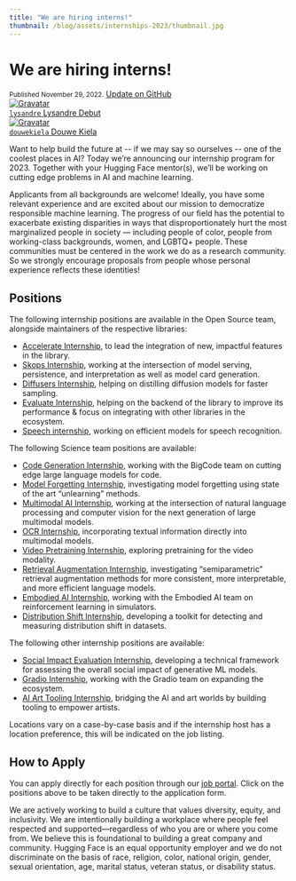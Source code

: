 ```yaml
---
title: "We are hiring interns!"
thumbnail: /blog/assets/internships-2023/thumbnail.jpg
---
```


<h1>
     We are hiring interns!
</h1>

<div class="blog-metadata">
    <small>Published November 29, 2022.</small>
    <a target="_blank" class="btn no-underline text-sm mb-5 font-sans" href="https://github.com/huggingface/blog/blob/main/ai-residency.md">
        Update on GitHub
    </a>
</div>

<div class="author-card">
    <a href="/lysandre">
        <img class="avatar avatar-user" src="https://aeiljuispo.cloudimg.io/v7/https://s3.amazonaws.com/moonup/production/uploads/1594147310023-5e3aec01f55e2b62848a5217.jpeg?w=200&h=200&f=face" title="Gravatar">
        <div class="bfc">
            <code>lysandre</code>
            <span class="fullname">Lysandre Debut</span>
        </div>
    </a>
    <a href="/douwekiela">
        <img class="avatar avatar-user" src="https://aeiljuispo.cloudimg.io/v7/https://s3.amazonaws.com/moonup/production/uploads/1641847245435-61dc997715b47073db1620dc.jpeg?w=200&h=200&f=face" title="Gravatar">
        <div class="bfc">
            <code>douwekiela</code>
            <span class="fullname">Douwe Kiela</span>
        </div>
    </a>
</div>

Want to help build the future at -- if we may say so ourselves -- one of the coolest places in AI? Today we’re announcing our internship program for 2023. Together with your Hugging Face mentor(s), we’ll be working on cutting edge problems in AI and machine learning.

Applicants from all backgrounds are welcome! Ideally, you have some relevant experience and are excited about our mission to democratize responsible machine learning. The progress of our field has the potential to exacerbate existing disparities in ways that disproportionately hurt the most marginalized people in society — including people of color, people from working-class backgrounds, women, and LGBTQ+ people. These communities must be centered in the work we do as a research community. So we strongly encourage proposals from people whose personal experience reflects these identities!

## Positions

The following internship positions are available in the Open Source team, alongside maintainers of the respective libraries:

* [Accelerate Internship](https://huggingface.workable.com/jobs/2825962), to lead the integration of new, impactful features in the library.
* [Skops Internship](https://huggingface.workable.com/jobs/2826037), working at the intersection of model serving, persistence, and interpretation as well as model card generation.
* [Diffusers Internship](https://huggingface.workable.com/jobs/2826060), helping on distilling diffusion models for faster sampling.
* [Evaluate Internship](https://huggingface.workable.com/jobs/2826095), helping on the backend of the library to improve its performance & focus on integrating with other libraries in the ecosystem.
* [Speech internship](https://huggingface.workable.com/jobs/2826063), working on efficient models for speech recognition.

The following Science team positions are available:

* [Code Generation Internship](https://huggingface.workable.com/jobs/2826098), working with the BigCode team on cutting edge large language models for code.
* [Model Forgetting Internship](https://huggingface.workable.com/jobs/2826105), investigating model forgetting using state of the art “unlearning” methods.
* [Multimodal AI Internship](https://huggingface.workable.com/jobs/2826106), working at the intersection of natural language processing and computer vision for the next generation of large multimodal models.
* [OCR Internship](https://huggingface.workable.com/jobs/2832512), incorporating textual information directly into multimodal models.
* [Video Pretraining Internship](https://huggingface.workable.com/jobs/2832513), exploring pretraining for the video modality.
* [Retrieval Augmentation Internship](https://huggingface.workable.com/jobs/2832515), investigating “semiparametric” retrieval augmentation methods for more consistent, more interpretable, and more efficient language models.
* [Embodied AI Internship](http://link), working with the Embodied AI team on reinforcement learning in simulators.
* [Distribution Shift Internship](http://link), developing a toolkit for detecting and measuring distribution shift in datasets.

The following other internship positions are available:

* [Social Impact Evaluation Internship](https://huggingface.workable.com/jobs/2826102), developing a technical framework for assessing the overall social impact of generative ML models.
* [Gradio Internship](https://huggingface.workable.com/jobs/2832520), working with the Gradio team on expanding the ecosystem.
* [AI Art Tooling Internship](https://huggingface.workable.com/jobs/2832517), bridging the AI and art worlds by building tooling to empower artists.

Locations vary on a case-by-case basis and if the internship host has a location preference, this will be indicated on the job listing.

## How to Apply

You can apply directly for each position through our [job portal](https://huggingface.workable.com/). Click on the positions above to be taken directly to the application form.

We are actively working to build a culture that values diversity, equity, and inclusivity. We are intentionally building a workplace where people feel respected and supported—regardless of who you are or where you come from. We believe this is foundational to building a great company and community. Hugging Face is an equal opportunity employer and we do not discriminate on the basis of race, religion, color, national origin, gender, sexual orientation, age, marital status, veteran status, or disability status.
